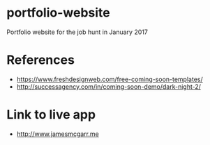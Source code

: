 # portfolio-website
Portfolio website for the job hunt in January 2017

# References
- https://www.freshdesignweb.com/free-coming-soon-templates/
- http://successagency.com/in/coming-soon-demo/dark-night-2/

# Link to live app
- http://www.jamesmcgarr.me
